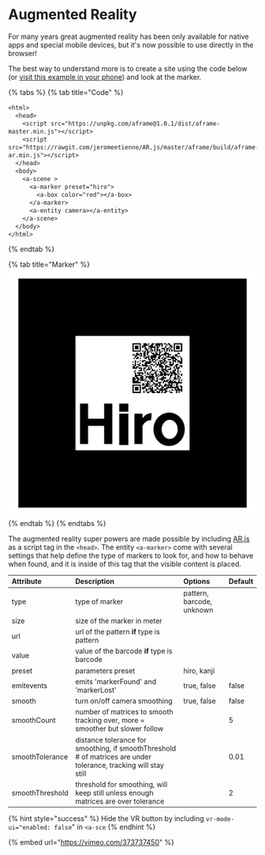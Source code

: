 # Augmented Reality

For many years great augmented reality has been only available for native apps and special mobile devices, but it's now possible to use directly in the browser!

The best way to understand more is to create a site using the code below \(or [visit this example in your phone](https://codepen.io/nicolocarpignoli/full/vMBgob)\) and look at the marker.

{% tabs %}
{% tab title="Code" %}
```markup
<html>
  <head>
    <script src="https://unpkg.com/aframe@1.0.1/dist/aframe-master.min.js"></script>
    <script src="https://rawgit.com/jeromeetienne/AR.js/master/aframe/build/aframe-ar.min.js"></script>
  </head>
  <body>
    <a-scene >
      <a-marker preset="hiro">
        <a-box color="red"></a-box>
      </a-marker>
      <a-entity camera></a-entity>
    </a-scene>
  </body>
</html>

```
{% endtab %}

{% tab title="Marker" %}
![](../../../../.gitbook/assets/hiroqr.png)
{% endtab %}
{% endtabs %}

The augmented reality super powers are made possible by including [AR.js](https://github.com/jeromeetienne/AR.js/) as a script tag in the `<head>`. The entity `<a-marker>` come with several settings that help define the type of markers to look for, and how to behave when found, and it is inside of this tag that the visible content is placed.

| Attribute | Description | Options | Default |
| :--- | :--- | :--- | :--- |
| type | type of marker | pattern, barcode, unknown |  |
| size | size of the marker in meter |  |  |
| url | url of the pattern **if** type is pattern |  |  |
| value | value of the barcode **if** type is barcode |  |  |
| preset | parameters preset | hiro, kanji |  |
| emitevents | emits 'markerFound' and 'markerLost' | true, false | false |
| smooth | turn on/off camera smoothing | true, false | false |
| smoothCount | number of matrices to smooth tracking over, more = smoother but slower follow |  | 5 |
| smoothTolerance | distance tolerance for smoothing, if smoothThreshold \# of matrices are under tolerance, tracking will stay still |  | 0.01 |
| smoothThreshold | threshold for smoothing, will keep still unless enough matrices are over tolerance |  | 2 |

{% hint style="success" %}
Hide the VR button by including `vr-mode-ui="enabled: false`" in `<a-sce`
{% endhint %}

{% embed url="https://vimeo.com/373737450" %}

